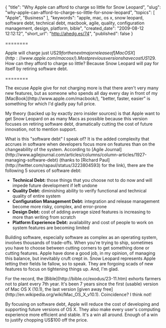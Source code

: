 {
  "title": "Why Apple can afford to charge so little for Snow Leopard",
  "slug": "why-apple-can-afford-to-charge-so-little-for-snow-leopard",
  "topics": [
    "Apple",
    "Business"
  ],
  "keywords": "apple, mac, os x, snow leopard, software debt, technical debt, macbook, agile, quality, configuration management, design, platform, bible",
  "created_date": "2009-08-12 12:12:12",
  "short_url": "http://ahedg.es/74",
  "published": false
}

========

Apple will charge just US$29 for the next major release of [Mac OS X](http://www.apple.com/macosx/). Most previous versions have cost US$129. How can they afford to charge so little? Because Snow Leopard will pay for itself by retiring software debt.

========

<p class="outdent">The excuse Apple give for not charging more is that there aren't very many new features, but as someone who spends all day every day in front of my [MacBook](http://www.apple.com/macbook/), "better, faster, easier" is something for which I'd gladly pay full price.</p>
<p>My theory (backed up by exactly zero insider sources) is that Apple want to get Snow Leopard on as many Macs as possible because this version focuses on retiring software debt, dramatically cutting the cost of future innovation, not to mention support.</p>
<p>What is this "software debt" I speak of? It is the added complexity that accrues in software when developers focus more on features than on the changeability of the system. According to [Agile Journal](http://www.agilejournal.com/articles/columns/column-articles/1927-managing-software-debt) (thanks to [Richard Paul](http://twitter.com/rapaul/status/3223804593) for the link), there are the following 5 sources of software debt:</p>
<ul>
<li><strong>Technical Debt:</strong> those things that you choose not to do now and will impede future development if left undone</li>
<li><strong>Quality Debt:</strong> diminishing ability to verify functional and technical quality of entire system</li>
<li><strong>Configuration Management Debt:</strong> integration and release management become more risky, complex, and error-prone</li>
<li><strong>Design Debt:</strong> cost of adding average sized features is increasing to more than writing from scratch</li>
<li><strong>Platform Experience Debt:</strong> availability and cost of people to work on system features are becoming limited</li>
</ul>
<p>Building software, especially software as complex as an operating system, involves thousands of trade-offs. When you're trying to ship, sometimes you have to choose between cutting corners to get something done or cutting features. Apple have done a good job, in my opinion, of managing this balance, but inevitably cruft crept in. Snow Leopard represents Apple letting their fields lie fallow, so to speak. They are forgoing scads of new features to focus on tightening things up. And, I'm glad.</p>
<p>For the record, the [Bible](http://bible.cc/exodus/23-11.htm) exhorts farmers not to plant every 7th year. It's been 7 years since the first (usable) version of Mac OS X (10.1), the last version [given away free](http://en.wikipedia.org/wiki/Mac_OS_X_v10.1). Coincidence? I think not!</p>
<p>By focusing on software debt, Apple will reduce the cost of developing and supporting future versions of OS X. They also make every user's computing experience more efficient and stable. It's a win all around. Enough of a win to justify chopping US$100 off the price.</p>
